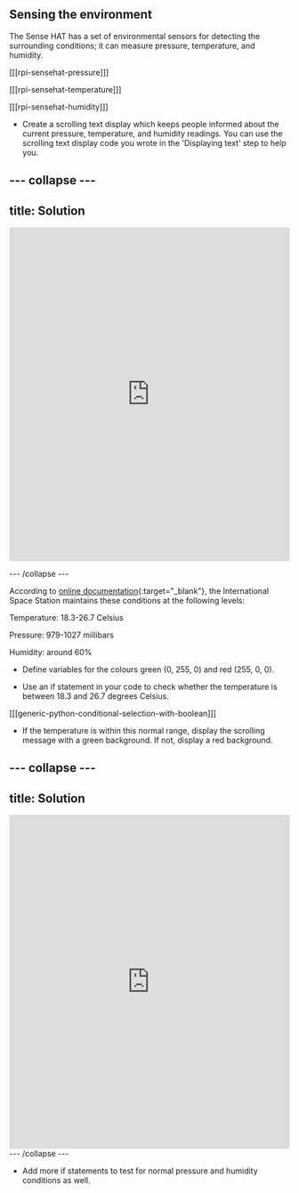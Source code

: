 ## Sensing the environment

The Sense HAT has a set of environmental sensors for detecting the surrounding conditions; it can measure pressure, temperature, and humidity.

[[[rpi-sensehat-pressure]]]

[[[rpi-sensehat-temperature]]]

[[[rpi-sensehat-humidity]]]

+ Create a scrolling text display which keeps people informed about the current pressure, temperature, and humidity readings. You can use the scrolling text display code you wrote in the 'Displaying text' step to help you.

--- collapse ---
---
title: Solution
---

<iframe src="https://trinket.io/embed/python/e3f7d0412c" width="100%" height="600" frameborder="0" marginwidth="0" marginheight="0" allowfullscreen></iframe>

--- /collapse ---

According to [online documentation](http://wsn.spaceflight.esa.int/docs/Factsheets/30%20ECLSS%20LR.pdf){:target="_blank"}, the International Space Station maintains these conditions at the following levels:

Temperature: 18.3-26.7 Celsius

Pressure: 979-1027 millibars

Humidity: around 60%

+ Define variables for the colours green (0, 255, 0) and red (255, 0, 0).

+ Use an if statement in your code to check whether the temperature is between 18.3 and 26.7 degrees Celsius.

[[[generic-python-conditional-selection-with-boolean]]]

+ If the temperature is within this normal range, display the scrolling message with a green background. If not, display a red background.

--- collapse ---
---
title: Solution
---
<iframe src="https://trinket.io/embed/python/875ceb5402" width="100%" height="600" frameborder="0" marginwidth="0" marginheight="0" allowfullscreen></iframe>
--- /collapse ---

+ Add more if statements to test for normal pressure and humidity conditions as well.

